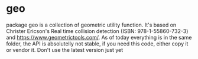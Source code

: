 # geo
package geo is a collection of geometric utility function. It's based on Christer Ericson's Real time collision detection (ISBN: 978-1-55860-732-3) and https://www.geometrictools.com/. As of today everything is in the same folder, the API is absolutelly not stable, if you need this code, either copy it or vendor it. Don't use the latest version just yet